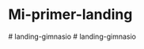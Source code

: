 # Mi-primer-landing
#   l a n d i n g - g i m n a s i o  
 #   l a n d i n g - g i m n a s i o  
 